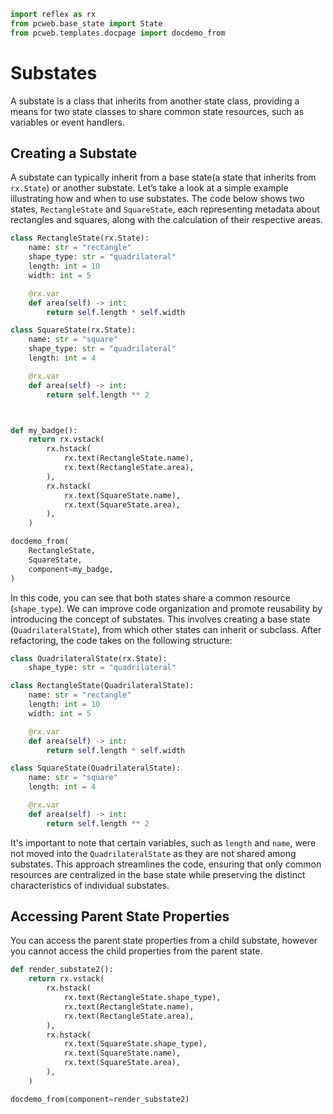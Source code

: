 ```python exec
import reflex as rx
from pcweb.base_state import State
from pcweb.templates.docpage import docdemo_from
```

# Substates
A substate is a class that inherits from another state class, providing a means for two state classes to share common state resources, such as variables or event handlers.

## Creating a Substate
A substate can typically inherit from a base state(a state that inherits from `rx.State`) or another substate.
Let’s take a look at a simple example illustrating how and when to use substates. 
The code below shows two states, `RectangleState` and `SquareState`, each representing metadata about rectangles and squares, along with the calculation of their respective areas.

```python exec
class RectangleState(rx.State):
    name: str = "rectangle"
    shape_type: str = "quadrilateral"
    length: int = 10
    width: int = 5

    @rx.var
    def area(self) -> int:
        return self.length * self.width 

class SquareState(rx.State):
    name: str = "square"
    shape_type: str = "quadrilateral"
    length: int = 4

    @rx.var
    def area(self) -> int:
        return self.length ** 2



def my_badge():
    return rx.vstack(
        rx.hstack(
            rx.text(RectangleState.name),
            rx.text(RectangleState.area),
        ),
        rx.hstack(
            rx.text(SquareState.name),
            rx.text(SquareState.area),
        ),
    )
```

```python eval
docdemo_from(
    RectangleState,
    SquareState,
    component=my_badge,
)
```



In this code, you can see that both states share a common resource (`shape_type`). We can improve code organization and promote reusability by introducing the concept of substates. 
This involves creating a base state (`QuadrilateralState`), from which other states can inherit or subclass. After refactoring, the code takes on the following structure:

```python
class QuadrilateralState(rx.State):
    shape_type: str = "quadrilateral"

class RectangleState(QuadrilateralState):
    name: str = "rectangle"
    length: int = 10
    width: int = 5

    @rx.var
    def area(self) -> int:
        return self.length * self.width 

class SquareState(QuadrilateralState):
    name: str = "square"
    length: int = 4

    @rx.var
    def area(self) -> int:
        return self.length ** 2

```

It's important to note that certain variables, such as `length` and `name`, were not moved into the `QuadrilateralState` as they are not shared among substates. 
This approach streamlines the code, ensuring that only common resources are centralized in the base state while preserving the distinct characteristics of individual substates.

## Accessing Parent State Properties

You can access the parent state properties from a child substate, however you
cannot access the child properties from the parent state.

```python exec
def render_substate2():
    return rx.vstack(
        rx.hstack(
            rx.text(RectangleState.shape_type),
            rx.text(RectangleState.name),
            rx.text(RectangleState.area),
        ),
        rx.hstack(
            rx.text(SquareState.shape_type),
            rx.text(SquareState.name),
            rx.text(SquareState.area),
        ),
    )

```

```python eval
docdemo_from(component=render_substate2)
```
